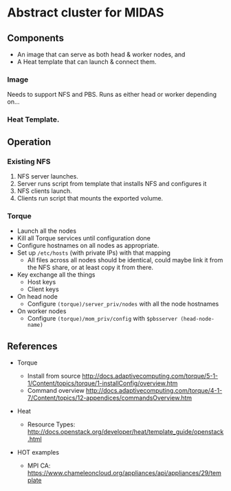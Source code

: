 # Abstract cluster for MIDAS

## Components

* An image that can serve as both head & worker nodes, and
* A Heat template that can launch & connect them.

### Image

Needs to support NFS and PBS. Runs as either head or worker depending on...


### Heat Template.


## Operation

### Existing NFS
1. NFS server launches.
2. Server runs script from template that installs NFS and configures it
3. NFS clients launch.
4. Clients run script that mounts the exported volume.


### Torque
* Launch all the nodes
* Kill all Torque services until configuration done
* Configure hostnames on all nodes as appropriate.
* Set up `/etc/hosts` (with private IPs) with that mapping
  * All files across all nodes should be identical, could maybe link it from the NFS share, or at least copy it from there.
* Key exchange all the things
  * Host keys
  * Client keys
* On head node
  * Configure `(torque)/server_priv/nodes` with all the node hostnames
* On worker nodes
  * Configure `(torque)/mom_priv/config` with `$pbsserver (head-node-name)`

## References

* Torque
  * Install from source http://docs.adaptivecomputing.com/torque/5-1-1/Content/topics/torque/1-installConfig/overview.htm
  * Command overview http://docs.adaptivecomputing.com/torque/4-1-7/Content/topics/12-appendices/commandsOverview.htm

* Heat
  * Resource Types: http://docs.openstack.org/developer/heat/template_guide/openstack.html

* HOT examples
  * MPI CA: https://www.chameleoncloud.org/appliances/api/appliances/29/template
